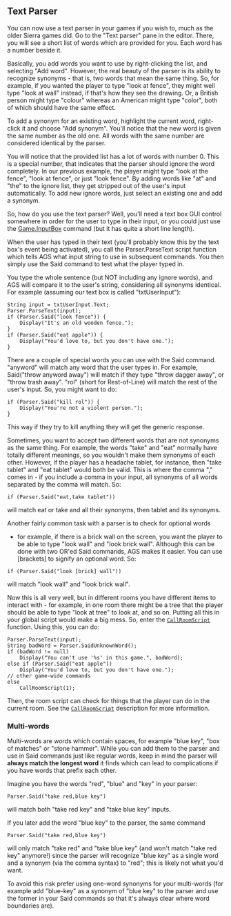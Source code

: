 ## Text Parser

You can now use a text parser in your games if you wish to, much as the
older Sierra games did. Go to the "Text parser" pane in the editor.
There, you will see a short list of words which are provided for you.
Each word has a number beside it.

Basically, you add words you want to use by right-clicking the list, and
selecting "Add word". However, the real beauty of the parser is its
ability to recognize synonyms - that is, two words that mean the same
thing. So, for example, if you wanted the player to type "look at
fence", they might well type "look at wall" instead, if that's how they
see the drawing. Or, a British person might type "colour" whereas an
American might type "color", both of which should have the same effect.

To add a synonym for an existing word, highlight the current word,
right-click it and choose "Add synonym". You'll notice that the new word
is given the same number as the old one. All words with the same number
are considered identical by the parser.

You will notice that the provided list has a lot of words with number 0.
This is a special number, that indicates that the parser should ignore
the word completely. In our previous example, the player might type
"look at the fence", "look at fence", or just "look fence". By adding
words like "at" and "the" to the ignore list, they get stripped out of
the user's input automatically. To add new ignore words, just select an
existing one and add a synonym.

So, how do you use the text parser? Well, you'll need a text box GUI
control somewhere in order for the user to type in their input, or you
could just use the [Game.InputBox](Game#gameinputbox) command (but it has quite a short line
length).

When the user has typed in their text (you'll probably know this by the
text box's event being activated), you call the Parser.ParseText script
function which tells AGS what input string to use in subsequent
commands. You then simply use the Said command to test what the player
typed in.

You type the whole sentence (but NOT including any ignore words), and
AGS will compare it to the user's string, considering all synonyms
identical. For example (assuming our text box is called "txtUserInput"):

```ags
String input = txtUserInput.Text;
Parser.ParseText(input);
if (Parser.Said("look fence")) {
    Display("It's an old wooden fence.");
}
if (Parser.Said("eat apple")) {
    Display("You'd love to, but you don't have one.");
}
```

There are a couple of special words you can use with the Said command.
"anyword" will match any word that the user types in. For example,
Said("throw anyword away") will match if they type "throw dagger away",
or "throw trash away". "rol" (short for Rest-of-Line) will match the
rest of the user's input. So, you might want to do:

```ags
if (Parser.Said("kill rol")) {
    Display("You're not a violent person.");
}
```

This way if they try to kill anything they will get the generic
response.

Sometimes, you want to accept two different words that are not synonyms
as the same thing. For example, the words "take" and "eat" normally have
totally different meanings, so you wouldn't make them synonyms of each
other. However, if the player has a headache tablet, for instance, then
"take tablet" and "eat tablet" would both be valid. This is where the
comma "," comes in - if you include a comma in your input, all synonyms
of all words separated by the comma will match. So:

```ags
if (Parser.Said("eat,take tablet"))
```

will match eat or take and all their synonyms, then tablet and its
synonyms.

Another fairly common task with a parser is to check for optional words
- for example, if there is a brick wall on the screen, you want the
player to be able to type "look wall" and "look brick wall". Although
this can be done with two OR'ed Said commands, AGS makes it easier. You
can use \[brackets\] to signify an optional word. So:

```ags
if (Parser.Said("look [brick] wall"))
```

will match "look wall" and "look brick wall".

Now this is all very well, but in different rooms you have different
items to interact with - for example, in one room there might be a tree
that the player should be able to type "look at tree" to look at, and so
on. Putting all this in your global script would make a big mess. So,
enter the [`CallRoomScript`](Globalfunctions_General#callroomscript) function. Using
this, you can do:

```ags
Parser.ParseText(input);
String badWord = Parser.SaidUnknownWord();
if (badWord != null)
    Display("You can't use '%s' in this game.", badWord);
else if (Parser.Said("eat apple"))
    Display("You'd love to, but you don't have one.");
// other game-wide commands
else
    CallRoomScript(1);
```

Then, the room script can check for things that the player can do in the
current room. See the [`CallRoomScript`](Globalfunctions_General#callroomscript)
description for more information.

### Multi-words

Multi-words are words which contain spaces, for example "blue key", "box of matches"
or "stone hammer". While you can add them to the parser and use in Said commands just
like regular words, keep in mind the parser will **always match the longest word**
it finds which can lead to complications if you have words that prefix each other.

Imagine you have the words "red", "blue" and "key" in your parser:
```ags
Parser.Said("take red,blue key")
```
will match both "take red key" and "take blue key" inputs.

If you later add the word "blue key" to the parser, the same command

```ags
Parser.Said("take red,blue key")
```

will only match "take red" and "take blue key" (and won't match "take red key" anymore!)
since the parser will recognize "blue key" as a single word and a synonym (via the
comma syntax) to "red"; this is likely not what you'd want.

To avoid this risk prefer using one-word synonyms for your multi-words (for example
add "blue-key" as a synonym of "blue key" to the parser and use the former in your Said
commands so that it's always clear where word boundaries are).
